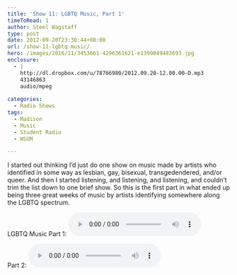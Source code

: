 ```yaml
---
title: 'Show 11: LGBTQ Music, Part 1'
timeToRead: 1 
author: Steel Wagstaff
type: post
date: 2012-09-20T23:30:44+00:00
url: /show-11-lgbtq-music/
hero: /images/2016/11/3453661-4296361621-e1399049483693.jpg
enclosure:
  - |
    http://dl.dropbox.com/u/78766980/2012.09.20-12.00.00-D.mp3
    43146863
    audio/mpeg
    
categories:
  - Radio Shows
tags:
  - Madison
  - Music
  - Student Radio
  - WSUM

---
```

I started out thinking I&#8217;d just do one show on music made by artists who identified in some way as lesbian, gay, bisexual, transgedendered, and/or queer. And then I started listening, and listening, and listening, and couldn&#8217;t trim the list down to one brief show. So this is the first part in what ended up being three great weeks of music by artists identifying somewhere along the LGBTQ spectrum.

LGBTQ Music Part 1: <audio controls src="http://dl.dropbox.com/u/78766980/12%20LGBTQ%20Music%20(Show%2011%2C%20Part%201_%20Sep.mp3"></audio> 

Part 2: <audio controls src="http://dl.dropbox.com/u/78766980/2012.09.20-12.00.00-D.mp3"></audio>